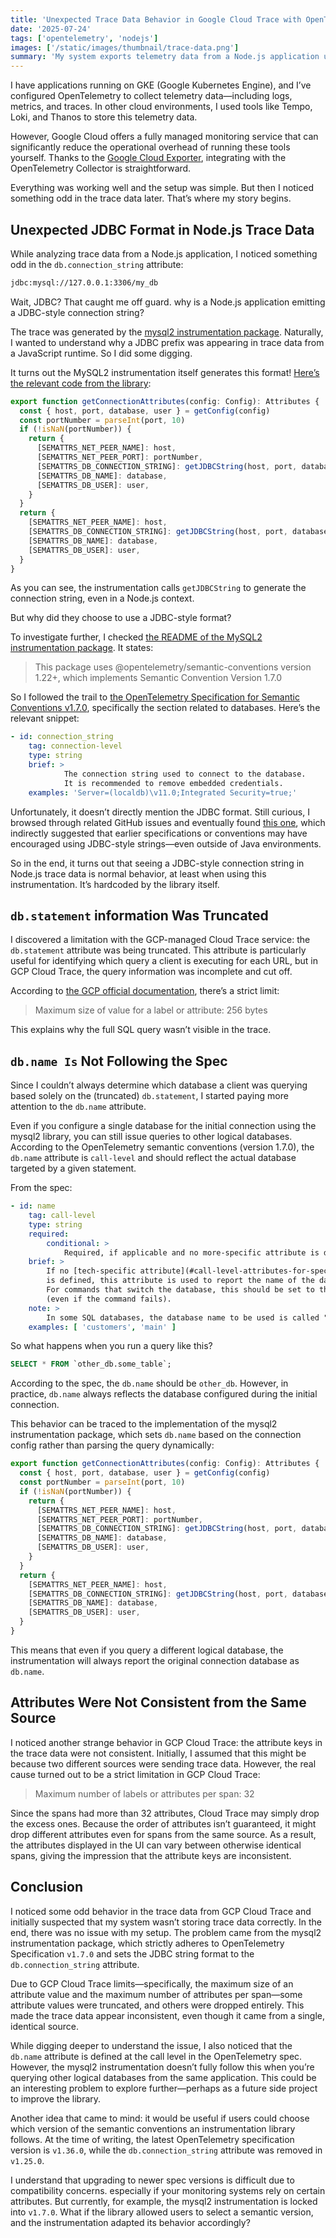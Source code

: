 ```yaml
---
title: 'Unexpected Trace Data Behavior in Google Cloud Trace with OpenTelemetry'
date: '2025-07-24'
tags: ['opentelemetry', 'nodejs']
images: ['/static/images/thumbnail/trace-data.png']
summary: 'My system exports telemetry data from a Node.js application using OpenTelemetry. I configured the OpenTelemetry Collector to send that data to a GCP-managed service via the Google Cloud Exporter. Later, while reviewing database query information from the application, I noticed something odd in the trace data. As I dug deeper, I discovered some limitations of GCP Cloud Trace and how the mysql2 instrumentation package sets attribute values. That investigation helped explain the strange behavior I was seeing in the trace data.'
---
```


I have applications running on GKE (Google Kubernetes Engine), and I’ve configured OpenTelemetry to collect telemetry data—including logs, metrics, and traces. In other cloud environments, I used tools like Tempo, Loki, and Thanos to store this telemetry data.

However, Google Cloud offers a fully managed monitoring service that can significantly reduce the operational overhead of running these tools yourself. Thanks to the [Google Cloud Exporter](https://github.com/open-telemetry/opentelemetry-collector-contrib/blob/v0.130.0/exporter/googlecloudexporter/README.md), integrating with the OpenTelemetry Collector is straightforward.

Everything was working well and the setup was simple. But then I noticed something odd in the trace data later. That’s where my story begins.

## Unexpected JDBC Format in Node.js Trace Data

While analyzing trace data from a Node.js application, I noticed something odd in the `db.connection_string` attribute:

```bash
jdbc:mysql://127.0.0.1:3306/my_db
```

Wait, JDBC? That caught me off guard. why is a Node.js application emitting a JDBC-style connection string?

The trace was generated by the [mysql2 instrumentation package](https://www.npmjs.com/package/@opentelemetry/instrumentation-mysql2). Naturally, I wanted to understand why a JDBC prefix was appearing in trace data from a JavaScript runtime. So I did some digging.

It turns out the MySQL2 instrumentation itself generates this format! [Here’s the relevant code from the library](https://github.com/open-telemetry/opentelemetry-js-contrib/blob/winston-transport-v0.14.0/packages/instrumentation-mysql2/src/utils.ts):

```js
export function getConnectionAttributes(config: Config): Attributes {
  const { host, port, database, user } = getConfig(config)
  const portNumber = parseInt(port, 10)
  if (!isNaN(portNumber)) {
    return {
      [SEMATTRS_NET_PEER_NAME]: host,
      [SEMATTRS_NET_PEER_PORT]: portNumber,
      [SEMATTRS_DB_CONNECTION_STRING]: getJDBCString(host, port, database),
      [SEMATTRS_DB_NAME]: database,
      [SEMATTRS_DB_USER]: user,
    }
  }
  return {
    [SEMATTRS_NET_PEER_NAME]: host,
    [SEMATTRS_DB_CONNECTION_STRING]: getJDBCString(host, port, database),
    [SEMATTRS_DB_NAME]: database,
    [SEMATTRS_DB_USER]: user,
  }
}
```

As you can see, the instrumentation calls `getJDBCString` to generate the connection string, even in a Node.js context.

But why did they choose to use a JDBC-style format?

To investigate further, I checked [the README of the MySQL2 instrumentation package](https://github.com/open-telemetry/opentelemetry-js-contrib/blob/instrumentation-mysql2-v0.49.0/packages/instrumentation-mysql2/README.md). It states:

> This package uses @opentelemetry/semantic-conventions version 1.22+, which implements Semantic Convention Version 1.7.0

So I followed the trail to [the OpenTelemetry Specification for Semantic Conventions v1.7.0](https://github.com/open-telemetry/opentelemetry-specification/blob/v1.7.0/semantic_conventions/trace/database.yaml), specifically the section related to databases. Here’s the relevant snippet:

```yaml
- id: connection_string
	tag: connection-level
	type: string
	brief: >
			The connection string used to connect to the database.
			It is recommended to remove embedded credentials.
	examples: 'Server=(localdb)\v11.0;Integrated Security=true;'
```

Unfortunately, it doesn’t directly mention the JDBC format. Still curious, I browsed through related GitHub issues and eventually found [this one](https://github.com/open-telemetry/opentelemetry-js-contrib/issues/473), which indirectly suggested that earlier specifications or conventions may have encouraged using JDBC-style strings—even outside of Java environments.

So in the end, it turns out that seeing a JDBC-style connection string in Node.js trace data is normal behavior, at least when using this instrumentation. It’s hardcoded by the library itself.

## `db.statement` information Was Truncated

I discovered a limitation with the GCP-managed Cloud Trace service: the `db.statement` attribute was being truncated. This attribute is particularly useful for identifying which query a client is executing for each URL, but in GCP Cloud Trace, the query information was incomplete and cut off.

According to [the GCP official documentation](https://cloud.google.com/trace/docs/quotas), there’s a strict limit:

> Maximum size of value for a label or attribute: 256 bytes

This explains why the full SQL query wasn’t visible in the trace.

## `db.name Is` Not Following the Spec

Since I couldn’t always determine which database a client was querying based solely on the (truncated) `db.statement`, I started paying more attention to the `db.name` attribute.

Even if you configure a single database for the initial connection using the mysql2 library, you can still issue queries to other logical databases. According to the OpenTelemetry semantic conventions (version 1.7.0), the `db.name` attribute is `call-level` and should reflect the actual database targeted by a given statement.

From the spec:

```yaml
- id: name
	tag: call-level
	type: string
	required:
		conditional: >
			Required, if applicable and no more-specific attribute is defined.
	brief: >
		If no [tech-specific attribute](#call-level-attributes-for-specific-technologies)
		is defined, this attribute is used to report the name of the database being accessed.
		For commands that switch the database, this should be set to the target database
		(even if the command fails).
	note: >
		In some SQL databases, the database name to be used is called "schema name".
	examples: [ 'customers', 'main' ]
```

So what happens when you run a query like this?

```sql
SELECT * FROM `other_db.some_table`;
```

According to the spec, the `db.name` should be `other_db`. However, in practice, `db.name` always reflects the database configured during the initial connection.

This behavior can be traced to the implementation of the mysql2 instrumentation package, which sets `db.name` based on the connection config rather than parsing the query dynamically:

```js
export function getConnectionAttributes(config: Config): Attributes {
  const { host, port, database, user } = getConfig(config)
  const portNumber = parseInt(port, 10)
  if (!isNaN(portNumber)) {
    return {
      [SEMATTRS_NET_PEER_NAME]: host,
      [SEMATTRS_NET_PEER_PORT]: portNumber,
      [SEMATTRS_DB_CONNECTION_STRING]: getJDBCString(host, port, database),
      [SEMATTRS_DB_NAME]: database,
      [SEMATTRS_DB_USER]: user,
    }
  }
  return {
    [SEMATTRS_NET_PEER_NAME]: host,
    [SEMATTRS_DB_CONNECTION_STRING]: getJDBCString(host, port, database),
    [SEMATTRS_DB_NAME]: database,
    [SEMATTRS_DB_USER]: user,
  }
}
```

This means that even if you query a different logical database, the instrumentation will always report the original connection database as `db.name`.

## Attributes Were Not Consistent from the Same Source

I noticed another strange behavior in GCP Cloud Trace: the attribute keys in the trace data were not consistent. Initially, I assumed that this might be because two different sources were sending trace data. However, the real cause turned out to be a strict limitation in GCP Cloud Trace:

> Maximum number of labels or attributes per span: 32

Since the spans had more than 32 attributes, Cloud Trace may simply drop the excess ones. Because the order of attributes isn’t guaranteed, it might drop different attributes even for spans from the same source. As a result, the attributes displayed in the UI can vary between otherwise identical spans, giving the impression that the attribute keys are inconsistent.

## Conclusion

I noticed some odd behavior in the trace data from GCP Cloud Trace and initially suspected that my system wasn’t storing trace data correctly. In the end, there was no issue with my setup. The problem came from the mysql2 instrumentation package, which strictly adheres to OpenTelemetry Specification `v1.7.0` and sets the JDBC string format to the `db.connection_string` attribute.

Due to GCP Cloud Trace limits—specifically, the maximum size of an attribute value and the maximum number of attributes per span—some attribute values were truncated, and others were dropped entirely. This made the trace data appear inconsistent, even though it came from a single, identical source.

While digging deeper to understand the issue, I also noticed that the `db.name` attribute is defined at the call level in the OpenTelemetry spec. However, the mysql2 instrumentation doesn’t fully follow this when you’re querying other logical databases from the same application. This could be an interesting problem to explore further—perhaps as a future side project to improve the library.

Another idea that came to mind: it would be useful if users could choose which version of the semantic conventions an instrumentation library follows. At the time of writing, the latest OpenTelemetry specification version is `v1.36.0`, while the `db.connection_string` attribute was removed in `v1.25.0`.

I understand that upgrading to newer spec versions is difficult due to compatibility concerns. especially if your monitoring systems rely on certain attributes. But currently, for example, the mysql2 instrumentation is locked into `v1.7.0`. What if the library allowed users to select a semantic version, and the instrumentation adapted its behavior accordingly?
